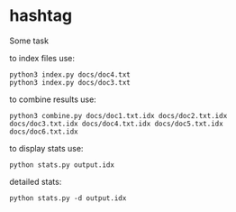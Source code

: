 # hashtag
Some task

to index files use:
```
python3 index.py docs/doc4.txt
python3 index.py docs/doc3.txt
```

to combine results use:
```
python3 combine.py docs/doc1.txt.idx docs/doc2.txt.idx docs/doc3.txt.idx docs/doc4.txt.idx docs/doc5.txt.idx docs/doc6.txt.idx
```

to display stats use:
```
python stats.py output.idx
```

detailed stats:
```
python stats.py -d output.idx
```
